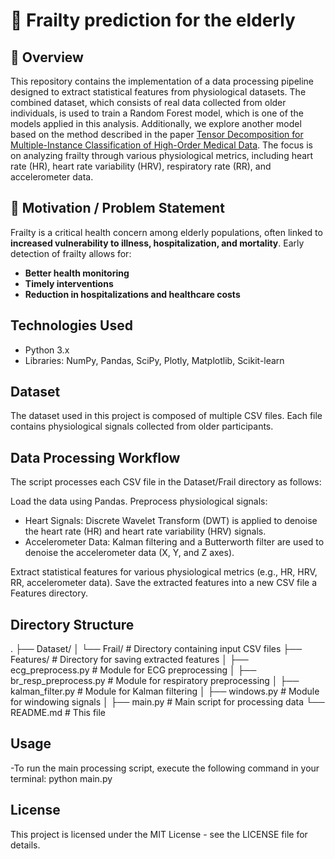 # 🧓  Frailty prediction for the elderly

## 📌 Overview
This repository contains the implementation of a data processing pipeline designed to extract statistical features from physiological datasets. The combined dataset, which consists of real data collected from older individuals, is used to train a Random Forest model, which is one of the models applied in this analysis. Additionally, we explore another model based on the method described in the paper [Tensor Decomposition for Multiple-Instance Classification of High-Order Medical Data](https://onlinelibrary.wiley.com/doi/full/10.1155/2018/8651930). The focus is on analyzing frailty through various physiological metrics, including heart rate (HR), heart rate variability (HRV), respiratory rate (RR), and accelerometer data.

## 🎯 Motivation / Problem Statement
Frailty is a critical health concern among elderly populations, often linked to **increased vulnerability to illness, hospitalization, and mortality**. Early detection of frailty allows for:  
- **Better health monitoring**  
- **Timely interventions**  
- **Reduction in hospitalizations and healthcare costs**  

## Technologies Used
- Python 3.x
- Libraries: NumPy, Pandas, SciPy, Plotly, Matplotlib, Scikit-learn

## Dataset
The dataset used in this project is composed of multiple CSV files. Each file contains physiological signals collected from older participants.

## Data Processing Workflow
The script processes each CSV file in the Dataset/Frail directory as follows:

Load the data using Pandas.
Preprocess physiological signals:
- Heart Signals: Discrete Wavelet Transform (DWT) is applied to denoise the heart rate (HR) and heart rate variability (HRV) signals.
- Accelerometer Data: Kalman filtering and a Butterworth filter are used to denoise the accelerometer data (X, Y, and Z axes).

Extract statistical features for various physiological metrics (e.g., HR, HRV, RR, accelerometer data).
Save the extracted features into a new CSV file a Features directory.

## Directory Structure
.   ├── Dataset/ 
    │ └── Frail/ # Directory containing input CSV files 
    ├── Features/ # Directory for saving extracted features 
    │   ├── ecg_preprocess.py # Module for ECG preprocessing 
    │   ├── br_resp_preprocess.py # Module for respiratory preprocessing 
    │   ├── kalman_filter.py # Module for Kalman filtering 
    │   ├── windows.py # Module for windowing signals 
    │   ├── main.py # Main script for processing data 
    └── README.md # This file

## Usage
-To run the main processing script, execute the following command in your terminal:
    python main.py

## License
This project is licensed under the MIT License - see the LICENSE file for details.
